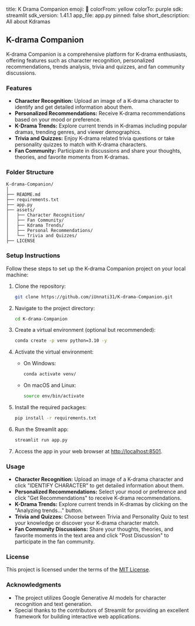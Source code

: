 title: K Drama Companion
emoji: 🐨
colorFrom: yellow
colorTo: purple
sdk: streamlit
sdk_version: 1.41.1
app_file: app.py
pinned: false
short_description: All about Kdramas


## K-drama Companion

K-drama Companion is a comprehensive platform for K-drama enthusiasts, offering features such as character recognition, personalized recommendations, trends analysis, trivia and quizzes, and fan community discussions.


### Features

- **Character Recognition:** Upload an image of a K-drama character to identify and get detailed information about them.
- **Personalized Recommendations:** Receive K-drama recommendations based on your mood or preference.
- **K-Drama Trends:** Explore current trends in K-dramas including popular dramas, trending genres, and viewer demographics.
- **Trivia and Quizzes:** Enjoy K-drama related trivia questions or take personality quizzes to match with K-drama characters.
- **Fan Community:** Participate in discussions and share your thoughts, theories, and favorite moments from K-dramas.

### Folder Structure

```
K-drama-Companion/
│
├── README.md
├── requirements.txt
├── app.py
├── assets/
│   ├── Character Recognition/
│   ├── Fan Community/
│   ├── Kdrama Trends/
│   ├── Personal Recommendations/
│   └── Trivia and Quizzes/
├── LICENSE
```

### Setup Instructions

Follow these steps to set up the K-drama Companion project on your local machine:

1. Clone the repository:
    ```bash
    git clone https://github.com/iUnnati31/K-drama-Companion.git
    ```

2. Navigate to the project directory:
    ```bash
    cd K-drama-Companion
    ```

3. Create a virtual environment (optional but recommended):
    ```bash
    conda create -p venv python=3.10 -y
    ```

4. Activate the virtual environment:
    - On Windows:
        ```bash
        conda activate venv/
        ```
    - On macOS and Linux:
        ```bash
        source env/bin/activate
        ```

5. Install the required packages:
    ```bash
    pip install -r requirements.txt
    ```

6. Run the Streamlit app:
    ```bash
    streamlit run app.py
    ```

7. Access the app in your web browser at [http://localhost:8501](http://localhost:8501).

### Usage

- **Character Recognition:** Upload an image of a K-drama character and click "IDENTIFY CHARACTER" to get detailed information about them.
- **Personalized Recommendations:** Select your mood or preference and click "Get Recommendations" to receive K-drama recommendations.
- **K-Drama Trends:** Explore current trends in K-dramas by clicking on the "Analyzing trends..." button.
- **Trivia and Quizzes:** Choose between Trivia and Personality Quiz to test your knowledge or discover your K-drama character match.
- **Fan Community Discussions:** Share your thoughts, theories, and favorite moments in the text area and click "Post Discussion" to participate in the fan community.

### License

This project is licensed under the terms of the [MIT License](LICENSE).

### Acknowledgments

- The project utilizes Google Generative AI models for character recognition and text generation.
- Special thanks to the contributors of Streamlit for providing an excellent framework for building interactive web applications.

